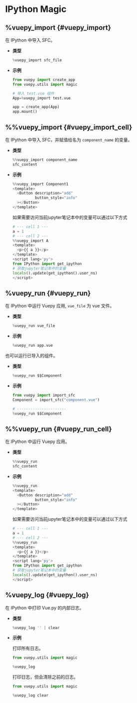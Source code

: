 # IPython Magic

## %vuepy_import {#vuepy_import}

在 IPython 中导入 SFC。

- **类型**
  ```py
  %vuepy_import sfc_file
  ```

- **示例**

  ```py
  from vuepy import create_app
  from vuepy.utils import magic

  # 导入 test.vue 组件
  App=%vuepy_import test.vue
  
  app = create_app(App)
  app.mount()
  ```

## %%vuepy_import {#vuepy_import_cell}

在 IPython 中导入 SFC，并赋值给名为 `component_name` 的变量。

- **类型**
  ```py
  %%vuepy_import component_name
  sfc_content
  ```

- **示例**

  ```py
  %%vuepy_import Component1
  <template>
    <Button description="add"
            button_style="info"
    ></Button>
  </template>
  ```

  如果需要访问当前jupyter笔记本中的变量可以通过以下方式

  ```python
  # --- cell 1 ---
  a = 1
  # --- cell 2 ---
  %%vuepy_import A
  <template>
    <p>{{ a }}</p>
  </template>
  <script lang='py'>
  from IPython import get_ipython
  # 获取jupyter笔记本中的变量
  locals().update(get_ipython().user_ns)
  </script>
  ```

## %vuepy_run {#vuepy_run}

在 IPython 中运行 Vuepy 应用, `vue_file` 为 vue 文件。

- **类型**
  ```py
  %vuepy_run vue_file
  ```

- **示例**

  ```py
  %vuepy_run app.vue
  ```

也可以运行已导入的组件。

- **类型**
  ```py
  %vuepy_run $$Component
  ```

- **示例**

  ```py
  from vuepy import import_sfc
  Component = import_sfc("component.vue")

  # ----------------------
  %vuepy_run $$Component
  ```

## %%vuepy_run {#vuepy_run_cell}

在 IPython 中运行 Vuepy 应用。

- **类型**
  ```py
  %%vuepy_run
  sfc_content
  ```

- **示例**

  ```py
  %%vuepy_run
  <template>
    <Button description="add"
            button_style="info"
    ></Button>
  </template>
  ```
  
  如果需要访问当前jupyter笔记本中的变量可以通过以下方式

  ```python
  # --- cell 1 ---
  a = 1
  # --- cell 2 ---
  %%vuepy_run
  <template>
    <p>{{ a }}</p>
  </template>
  <script lang='py'>
  from IPython import get_ipython
  # 获取jupyter笔记本中的变量
  locals().update(get_ipython().user_ns)
  </script>
  ```
  
## %vuepy_log {#vuepy_log}

在 IPython 中打印 Vue.py 的内部日志。

- **类型**
  ```py
  %vuepy_log '' | clear
  ```

- **示例**

  打印所有日志。

  ```py
  from vuepy.utils import magic

  %vuepy_log
  ```

  打印日志，但会清除之前的日志。

  ```py
  from vuepy.utils import magic

  %vuepy_log clear
  ```
  
